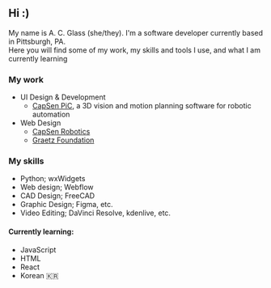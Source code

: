 ## Hi :)
My name is A. C. Glass (she/they). I'm a software developer currently based in Pittsburgh, PA.  
Here you will find some of my work, my skills and tools I use, and what I am currently learning

### My work
- UI Design & Development
  - [CapSen PiC](https://www.youtube.com/watch?v=iY3w41Chxss&t=3s&ab_channel=CapSenRobotics), a 3D vision and motion planning software for robotic automation
- Web Design
  - [CapSen Robotics](www.capsenrobotics.com)
  - [Graetz Foundation](www.graetzfoundation.org)

### My skills
- Python; wxWidgets
- Web design; Webflow
- CAD Design; FreeCAD
- Graphic Design; Figma, etc.
- Video Editing; DaVinci Resolve, kdenlive, etc.
#### Currently learning:
- JavaScript
- HTML
- React
- Korean 🇰🇷
